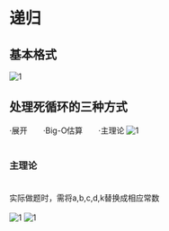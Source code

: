 # 递归
## 基本格式
![1](https://i.loli.net/2019/10/16/vMdOzbA9SsYZexQ.png)

## 处理死循环的三种方式
·展开　　·Big-O估算　　·主理论
![1](https://i.loli.net/2019/10/16/olCUEWmQrKakfBM.png)</br></br>
### 主理论 </br></br>
实际做题时，需将a,b,c,d,k替换成相应常数 </br></br>
![1](https://i.loli.net/2019/10/16/q5upS78Lk3TiBdU.png)
![1](https://i.loli.net/2019/10/16/j6AhMTtR3ivnXqp.png)
